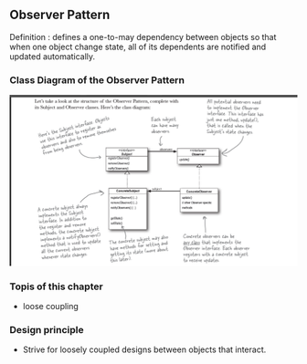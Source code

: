 ## Observer Pattern

Definition
: defines a one-to-may dependency between objects so that when one object change state, all of its dependents are notified and updated automatically.

### Class Diagram of the Observer Pattern

![Title](images/ClassDiagramObserverPattern.png)

### Topis of this chapter

- loose coupling

### Design principle

- Strive for loosely coupled designs between objects that interact.
